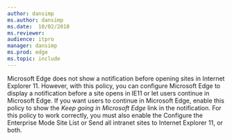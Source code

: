 ```yaml
---
author: dansimp
ms.author: dansimp
ms.date:  10/02/2018
ms.reviewer:
audience: itpro
manager: dansimp
ms.prod: edge
ms.topic: include
---
```

Microsoft Edge does not show a notification before opening sites in Internet Explorer 11. However, with this policy, you can configure Microsoft Edge to display a notification before a site opens in IE11 or let users continue in Microsoft Edge.  If you want users to continue in Microsoft Edge, enable this policy to show the _Keep going in Microsoft Edge_ link in the notification. For this policy to work correctly, you must also enable the Configure the Enterprise Mode Site List or Send all intranet sites to Internet Explorer 11, or both.
